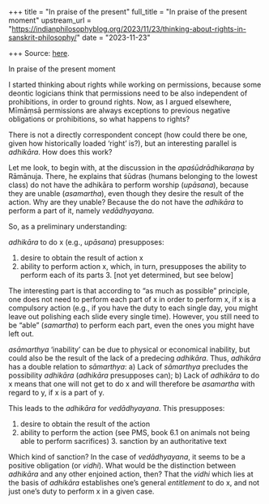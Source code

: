 +++
title = "In praise of the present"
full_title = "In praise of the present moment"
upstream_url = "https://indianphilosophyblog.org/2023/11/23/thinking-about-rights-in-sanskrit-philosophy/"
date = "2023-11-23"

+++
Source: [here](https://indianphilosophyblog.org/2023/11/23/thinking-about-rights-in-sanskrit-philosophy/).

In praise of the present moment

I started thinking about rights while working on permissions, because some deontic logicians think that permissions need to be also independent of prohibitions, in order to ground rights. Now, as I argued elsewhere, Mīmāṃsā permissions are always exceptions to previous negative obligations or prohibitions, so what happens to rights?

  
There is not a directly correspondent concept (how could there be one, given how historically loaded ‘right’ is?), but an interesting parallel is *adhikāra*. How does this work?

  
Let me look, to begin with, at the discussion in the *apaśūdrādhikaraṇa* by Rāmānuja. There, he explains that śūdras (humans belonging to the lowest class) do not have the adhikāra to perform worship (*upāsana*), because they are unable (*asamartha*), even though they desire the result of the action. Why are they unable? Because the do not have the *adhikāra* to perform a part of it, namely *vedādhyayana*.

  
So, as a preliminary understanding:  

*adhikāra* to do x (e.g., *upāsana*) presupposes:

1.  desire to obtain the result of action x
2.  ability to perform action x, which, in turn, presupposes the ability
    to perform each of its parts 3.  \[not yet determined, but see below\]

The interesting part is that according to “as much as possible” principle, one does not need to perform each part of x in order to perform x, if x is a compulsory action (e.g., if you have the duty to each single day, you might leave out polishing each slide every single time). However, you still need to be “able” (*samartha*) to perform each part, even the ones you might have left out.

*asāmarthya* ‘inability’ can be due to physical or economical inability, but could also be the result of the lack of a predecing *adhikāra*. Thus, *adhikāra* has a double relation to *sāmarthya*: a) Lack of *sāmarthya* precludes the possibility *adhikāra* (*adhikāra* presupposes can); b) Lack of *adhikāra* to do x means that one will not get to do x and will therefore be *asamartha* with regard to y, if x is a part of y.

This leads to the *adhikāra* for *vedādhyayana*. This presupposes:

1.  desire to obtain the result of the action
2.  ability to perform the action (see PMS, book 6.1 on animals not
    being able to perform sacrifices) 3.  sanction by an authoritative text

Which kind of sanction? In the case of *vedādhyayana*, it seems to be a positive obligation (or *vidhi*). What would be the distinction between *adhikāra* and any other enjoined action, then? That the *vidhi* which lies at the basis of *adhikāra* establishes one’s general *entitlement* to do x, and not just one’s duty to perform x in a given case.
